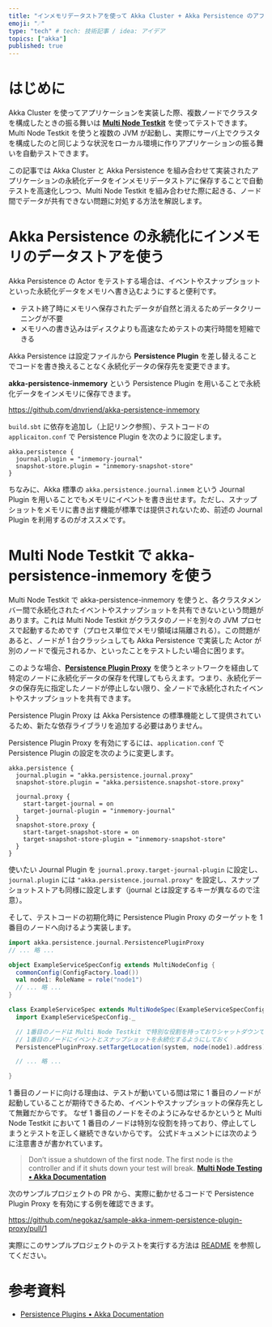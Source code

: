 ```yaml
---
title: "インメモリデータストアを使って Akka Cluster + Akka Persistence のアプリを自動テストする"
emoji: "☄️"
type: "tech" # tech: 技術記事 / idea: アイデア
topics: ["akka"]
published: true
---
```


# はじめに

Akka Cluster を使ってアプリケーションを実装した際、複数ノードでクラスタを構成したときの振る舞いは **[Multi Node Testkit](https://doc.akka.io/docs/akka/current/multi-node-testing.html)** を使ってテストできます。Multi Node Testkit を使うと複数の JVM が起動し、実際にサーバ上でクラスタを構成したのと同じような状況をローカル環境に作りアプリケーションの振る舞いを自動テストできます。

この記事では Akka Cluster と Akka Persistence を組み合わせて実装されたアプリケーションの永続化データをインメモリデータストアに保存することで自動テストを高速化しつつ、Multi Node Testkit を組み合わせた際に起きる、ノード間でデータが共有できない問題に対処する方法を解説します。

# Akka Persistence の永続化にインメモリのデータストアを使う

Akka Persistence の Actor をテストする場合は、イベントやスナップショットといった永続化データをメモリへ書き込むようにすると便利です。

- テスト終了時にメモリへ保存されたデータが自然と消えるためデータクリーニングが不要
- メモリへの書き込みはディスクよりも高速なためテストの実行時間を短縮できる

Akka Persistence は設定ファイルから **Persistence Plugin** を差し替えることでコードを書き換えることなく永続化データの保存先を変更できます。

**akka-persistence-inmemory** という Persistence Plugin を用いることで永続化データをインメモリに保存できます。

https://github.com/dnvriend/akka-persistence-inmemory

`build.sbt` に依存を追加し（上記リンク参照）、テストコードの `applicaiton.conf` で Persistence Plugin を次のように設定します。

```
akka.persistence {
  journal.plugin = "inmemory-journal"
  snapshot-store.plugin = "inmemory-snapshot-store"
}
```

ちなみに、Akka 標準の `akka.persistence.journal.inmem` という Journal Plugin を用いることでもメモリにイベントを書き出せます。ただし、スナップショットをメモリに書き出す機能が標準では提供されないため、前述の Journal Plugin を利用するのがオススメです。

# Multi Node Testkit で akka-persistence-inmemory を使う

Multi Node Testkit で akka-persistence-inmemory を使うと、各クラスタメンバー間で永続化されたイベントやスナップショットを共有できないという問題があります。これは Multi Node Testkit がクラスタのノードを別々の JVM プロセスで起動するためです（プロセス単位でメモリ領域は隔離される）。この問題があると、ノードが 1 台クラッシュしても Akka Persistence で実装した Actor が別のノードで復元されるか、といったことをテストしたい場合に困ります。

このような場合、**[Persistence Plugin Proxy](https://doc.akka.io/docs/akka/2.6/persistence-plugins.html#persistence-plugin-proxy)** を使うとネットワークを経由して特定のノードに永続化データの保存を代理してもらえます。つまり、永続化データの保存先に指定したノードが停止しない限り、全ノードで永続化されたイベントやスナップショットを共有できます。

Persistence Plugin Proxy は Akka Persistence の標準機能として提供されているため、新たな依存ライブラリを追加する必要はありません。

Persistence Plugin Proxy を有効にするには、`application.conf` で Persistence Plugin の設定を次のように変更します。

```
akka.persistence {
  journal.plugin = "akka.persistence.journal.proxy"
  snapshot-store.plugin = "akka.persistence.snapshot-store.proxy"

  journal.proxy {
    start-target-journal = on
    target-journal-plugin = "inmemory-journal"
  }
  snapshot-store.proxy {
    start-target-snapshot-store = on
    target-snapshot-store-plugin = "inmemory-snapshot-store"
  }
}
```

使いたい Journal Plugin を `journal.proxy.target-journal-plugin` に設定し、`journal.plugin` には `"akka.persistence.journal.proxy"` を設定し、スナップショットストアも同様に設定します（journal とは設定するキーが異なるので注意）。

そして、テストコードの初期化時に Persistence Plugin Proxy のターゲットを 1 番目のノードへ向けるよう実装します。

```scala
import akka.persistence.journal.PersistencePluginProxy
// ... 略 ...

object ExampleServiceSpecConfig extends MultiNodeConfig {
  commonConfig(ConfigFactory.load())
  val node1: RoleName = role("node1")
  // ... 略 ...
}

class ExampleServiceSpec extends MultiNodeSpec(ExampleServiceSpecConfig) {
  import ExampleServiceSpecConfig._

  // 1番目のノードは Multi Node Testkit で特別な役割を持っておりシャットダウンできない（するとまずい）ため、
  // 1番目のノードにイベントとスナップショットを永続化するようにしておく
  PersistencePluginProxy.setTargetLocation(system, node(node1).address)

  // ... 略 ...

}
```

1 番目のノードに向ける理由は、テストが動いている間は常に 1 番目のノードが起動していることが期待できるため、イベントやスナップショットの保存先として無難だからです。
なぜ 1 番目のノードをそのようにみなせるかというと Multi Node Testkit において 1 番目のノードは特別な役割を持っており、停止してしまうとテストを正しく継続できないからです。
公式ドキュメントには次のように注意書きが書かれています。

> Don’t issue a shutdown of the first node. The first node is the controller and if it shuts down your test will break.
> **[Multi Node Testing • Akka Documentation](https://doc.akka.io/docs/akka/2.6/multi-node-testing.html#things-to-keep-in-mind)**

次のサンプルプロジェクトの PR から、実際に動かせるコードで Persistence Plugin Proxy を有効にする例を確認できます。

https://github.com/negokaz/sample-akka-inmem-persistence-plugin-proxy/pull/1

実際にこのサンプルプロジェクトのテストを実行する方法は [README](https://github.com/negokaz/sample-akka-inmem-persistence-plugin-proxy) を参照してください。

# 参考資料

- [Persistence Plugins • Akka Documentation](https://doc.akka.io/docs/akka/current/persistence-plugins.html)
